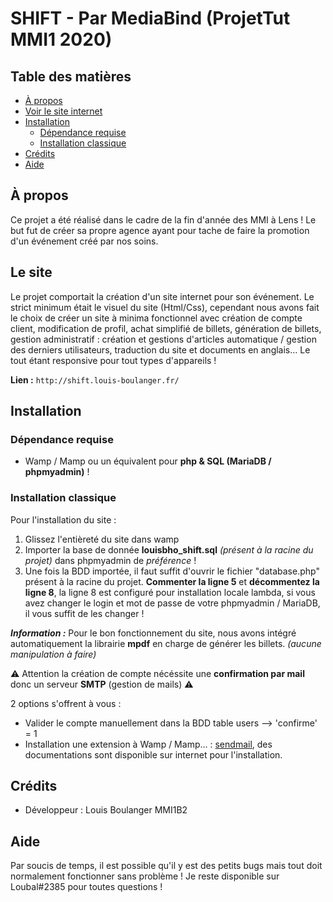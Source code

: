 # SHIFT - Par MediaBind (ProjetTut MMI1 2020)


## Table des matières

- [À propos](#à-propos)
- [Voir le site internet](#le-site)
- [Installation](#installation)
  - [Dépendance requise](#dépendance-requise)
  - [Installation classique](#installation-classique)
- [Crédits](#crédits)
- [Aide](#aide)

## À propos

Ce projet a été réalisé dans le cadre de la fin d'année des MMI à Lens ! Le but fut de créer sa propre agence ayant pour tache de faire la promotion d'un événement créé par nos soins.

## Le site
Le projet comportait la création d'un site internet pour son événement. Le strict minimum était le visuel du site (Html/Css), cependant nous avons fait le choix de créer un site à minima fonctionnel avec création de compte client, modification de profil, achat simplifié de billets, génération de billets, gestion administratif : création et gestions d'articles automatique / gestion des derniers utilisateurs, traduction du site et documents en anglais... Le tout étant responsive pour tout types d'appareils !

**Lien :** `http://shift.louis-boulanger.fr/`

## Installation

### Dépendance requise
- Wamp / Mamp ou un équivalent pour **php & SQL (MariaDB / phpmyadmin)** !

### Installation classique

Pour l'installation du site :
1. Glissez l'entièreté du site dans wamp 
2. Importer la base de donnée **louisbho_shift.sql** *(présent à la racine du projet)* dans phpmyadmin de *préférence* !
3. Une fois la BDD importée, il faut suffit d'ouvrir le fichier "database.php" présent à la racine du projet. **Commenter la ligne 5** et **décommentez la ligne 8**, la ligne 8 est configuré pour installation locale lambda, si vous avez changer le login et mot de passe de votre phpmyadmin / MariaDB, il vous suffit de les changer !

***Information :*** Pour le bon fonctionnement du site, nous avons intégré automatiquement la librairie **mpdf** en charge de générer les billets. *(aucune manipulation à faire)*

⚠️ Attention la création de compte nécéssite une **confirmation par mail** donc un serveur **SMTP** (gestion de mails) ⚠️

2 options s'offrent à vous : 
  - Valider le compte manuellement dans la BDD table users --> 'confirme' = 1
  - Installation une extension à Wamp / Mamp... : [sendmail](https://www.glob.com.au/sendmail/), des documentations sont disponible sur internet pour l'installation.

## Crédits

- Développeur : Louis Boulanger MMI1B2

## Aide

Par soucis de temps, il est possible qu'il y est des petits bugs mais tout doit normalement fonctionner sans problème !
Je reste disponible sur Loubal#2385 pour toutes questions !
